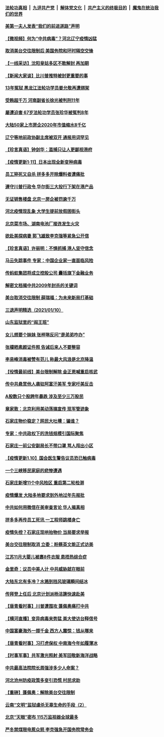 ####  [法轮功真相](../../../../basic/blob/master/README.md?t=01120202) &nbsp;|&nbsp; [九评共产党](../../../../9ping.md/blob/master/README.md?t=01120202) &nbsp;|&nbsp; [解体党文化](../../../../jtdwh.md/blob/master/README.md?t=01120202)  &nbsp;|&nbsp; [共产主义的终极目的](../../../../gczydzjmd.md/blob/master/README.md?t=01120202) &nbsp;|&nbsp; [魔鬼在统治我们的世界](../../../../mgztzwmdsj.md/blob/master/README.md?t=01120202) 

#### [美第一夫人发表“我们的前进道路”声明](../pages/nsc413/n12681301.md?t=01120202) 

#### [【微视频】何为“中共病毒”？河北辽宁疫情凶猛](../pages/nsc413/n12681005.md?t=01120202) 

#### [取消美台交往限制后 美国务院和环时隔空交锋](../pages/nsc413/n12681218.md?t=01120202) 

#### [【一线采访】沈阳皇姑多区不敢解封 再加期](../pages/nsc413/n12680713.md?t=01120202) 

#### [【新闻大家谈】比川普推特被封更重要的事](../pages/nsc413/n12681139.md?t=01120202) 

#### [13年冤狱 黑龙江法轮功学员姜允敬再遭绑架](../pages/nsc413/n12678833.md?t=01120202) 

#### [受贿超千万 河南副省长徐光被判刑11年](../pages/nsc413/n12680725.md?t=01120202) 

#### [屡遭迫害 67岁法轮功学员张珍华被冤判8年](../pages/nsc413/n12673903.md?t=01120202) 

#### [大陆50家上市房企2020年市值缩水8千亿](../pages/nsc413/n12680556.md?t=01120202) 

#### [辽宁等地前政协副主席被双开 通报用词罕见](../pages/nsc413/n12680409.md?t=01120202) 

#### [【珍言真语】钟剑华：滥捕只让人更鄙视港府](../pages/nsc413/n12680392.md?t=01120202) 

#### [【疫情更新1·11】日本出现全新变种病毒](../pages/nsc413/n12680567.md?t=01120202) 

#### [员工猝死又自杀 拼多多开除爆料者遭痛批](../pages/nsc413/n12679974.md?t=01120202) 

#### [遵守川普行政令 华尔街三大投行下架在港产品](../pages/nsc413/n12680498.md?t=01120202) 


#### [无证销售楼盘 北京一房企被罚逾千万](../pages/nsc413/n12680064.md?t=01120202) 

#### [河北疫情现乱象 大学生提前放假困街头](../pages/nsc413/n12680449.md?t=01120202) 

#### [北京菜市场、湖南电池厂接连发生火灾](../pages/nsc413/n12680193.md?t=01120202) 

#### [欲赴美探病妻 郭飞雄致李克强等紧急公开信](../pages/nsc413/n12680198.md?t=01120202) 

#### [【珍言真语】许丽明：不惧抓捕 港人坚守信念](../pages/nsc413/n12679813.md?t=01120202) 

#### [马云失踪事件 专家：中国企业家一直面临风险](../pages/nsc413/n12679878.md?t=01120202) 

#### [传蚂蚁集团将成立控股公司 囊括旗下金融业务](../pages/nsc413/n12679632.md?t=01120202) 

#### [解密文档揭中共2009年封杀的关键词](../pages/nsc413/n12677509.md?t=01120202) 

#### [美台取消交往限制 薛瑞福：为未来新局打基础](../pages/nsc413/n12679761.md?t=01120202) 

#### [三退声明精选（2021/01/10）](../pages/nsc413/n12679756.md?t=01120202) 

#### [山东监狱里的“阎王班”](../pages/nsc413/n12679623.md?t=01120202) 

#### [女儿想要个妹妹 张梓琳反问“是弟弟咋办”](../pages/nsc413/n12679612.md?t=01120202) 

#### [张檬晒素颜证件照 告诫后来人不要整容](../pages/nsc413/n12679436.md?t=01120202) 

#### [李易峰消毒被赞有范儿 称最大风浪是北京降温](../pages/nsc413/n12679249.md?t=01120202) 

#### [【役情最前线】美台限制解除 金正恩喊重启核武](../pages/nsc413/n12679629.md?t=01120202) 

#### [传中共悬赏他人袭驻阿富汗美军 专家吁美反击](../pages/nsc413/n12676991.md?t=01120202) 

#### [A股数只个股跨年暴跌 涉及至少三万股民](../pages/nsc413/n12679379.md?t=01120202) 

#### [章家敦：北京利用美动荡搞宣传 现军管迹象](../pages/nsc413/n12679448.md?t=01120202) 

#### [石家庄物价稳定？网民大吐槽：骗谁？](../pages/nsc413/n12679398.md?t=01120202) 

#### [专家：中共政权下的洗钱规模引国际聚焦](../pages/nsc413/n12679091.md?t=01120202) 

#### [石家庄一前公安副局长不带口罩 骂人闯出小区](../pages/nsc413/n12678850.md?t=01120202) 

#### [【疫情更新1.10】国会医生警告议员恐已触病毒](../pages/nsc413/n12678707.md?t=01120202) 

#### [一个三峡移民家庭的悲惨遭遇](../pages/nsc413/n12678838.md?t=01120202) 

#### [石家庄新增11个中风险区 重启第二轮检测](../pages/nsc413/n12678588.md?t=01120202) 

#### [疫情爆发 大陆多地要求到外地过年先报批](../pages/nsc413/n12678677.md?t=01120202) 

#### [中共如何用微信在美审查言论 华人揭真相](../pages/nsc413/n12677075.md?t=01120202) 

#### [拼多多再传员工死讯 一工程师跳楼身亡](../pages/nsc413/n12678639.md?t=01120202) 

#### [疫情失控？石家庄现哄抬物价 当局要求举报](../pages/nsc413/n12678583.md?t=01120202) 


#### [美台交往限制取消 立委：盼蔡英文能正式访美](../pages/nsc413/n12678473.md?t=01120202) 

#### [江苏11月大婴儿被裹8件衣服 患捂热综合症](../pages/nsc413/n12678514.md?t=01120202) 

#### [金里奇：议员中美人计 中共威胁就在眼前](../pages/nsc413/n12650390.md?t=01120202) 

#### [大陆东北有多冷？水溅到挡风玻璃瞬间结冰](../pages/nsc413/n12678475.md?t=01120202) 

#### [传拜登上任后 北京计划派杨洁篪快速赴美](../pages/nsc413/n12677894.md?t=01120202) 

#### [【唐青看时事】川普遭围攻 蓬佩奥痛打中共](../pages/nsc413/n12678407.md?t=01120202) 

#### [【横河直播】变异病毒来势猛 美大使访台释信号](../pages/nsc413/n12678410.md?t=01120202) 

#### [中国富豪海外一掷千金 西方人震惊：钱从哪来](../pages/nsc413/n12678191.md?t=01120202) 

#### [【唐青看时事】习打虎保权 中南海今年如履薄冰](../pages/nsc413/n12678164.md?t=01120202) 

#### [【时事军事】共军激光照射 美军回敬新海洋战略](../pages/nsc413/n12677191.md?t=01120202) 

#### [中共最高法院院长周强涉多少人命案？](../pages/nsc413/n12678074.md?t=01120202) 

#### [河北沧州防疫政策多变引恐慌 村民求助](../pages/nsc413/n12678004.md?t=01120202) 

#### [【重磅】蓬佩奥：解除美台交往限制](../pages/nsc413/n12678083.md?t=01120202) 

#### [云南“文明”监狱虐杀无辜生命的手段（2）](../pages/nsc413/n12676003.md?t=01120202) 

#### [北京“天眼”密布 115万监视器全球最多](../pages/nsc413/n12677928.md?t=01120202) 

#### [严冬禁煤限电惹众怒 李克强急开国务院常务会](../pages/nsc413/n12677720.md?t=01120202) 

